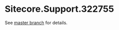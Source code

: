 # Sitecore.Support.322755

See [master branch](https://github.com/sitecoresupport/Sitecore.Support.322755) for details.